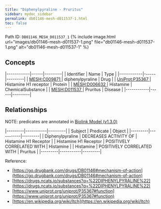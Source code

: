 ```yaml
---
title: "Diphenylpyraline - Pruritus"
sidebar: mydoc_sidebar
permalink: db01146-mesh-d011537-1.html
toc: false 
---
```



Path ID: `DB01146_MESH_D011537_1`
{% include image.html url="images/db01146-mesh-d011537-1.png" file="db01146-mesh-d011537-1.png" alt="db01146-mesh-d011537-1" %}

## Concepts

|------------|------|---------|
| Identifier | Name | Type    |
|------------|------|---------|
| <a href="https://identifiers.org/MESH:C009871">MESH:C009871 </a> | diphenylpyraline | Drug |
| <a href="https://identifiers.org/UniProt:P35367">UniProt:P35367 </a> | Histamine H1 receptor | Protein |
| <a href="https://identifiers.org/MESH:D006632">MESH:D006632 </a> | Histamine | ChemicalSubstance |
| <a href="https://identifiers.org/MESH:D011537">MESH:D011537 </a> | Pruritus | Disease |
|------------|------|---------|

## Relationships


NOTE: predicates are annotated in <a href="https://github.com/biolink/biolink-model/releases/tag/v1.3.0">Biolink Model (v1.3.0)</a>

|---------|-----------|---------|
| Subject | Predicate | Object  |
|---------|-----------|---------|
| Diphenylpyraline | DECREASES ACTIVITY OF | Histamine H1 Receptor |
| Histamine H1 Receptor | POSITIVELY CORRELATED WITH | Histamine |
| Histamine | POSITIVELY CORRELATED WITH | Pruritus |
|---------|-----------|---------|

Reference: 
  - [https://go.drugbank.com/drugs/DB01146#mechanism-of-action](https://go.drugbank.com/drugs/DB01146#mechanism-of-action)
  - [https://drugs.ncats.io/substances?q=%22DIPHENYLPYRALINE%22](https://drugs.ncats.io/substances?q=%22DIPHENYLPYRALINE%22)
  - [https://www.uniprot.org/uniprot/P35367#function](https://www.uniprot.org/uniprot/P35367#function)
  - [https://en.wikipedia.org/wiki/Itch](https://en.wikipedia.org/wiki/Itch)
